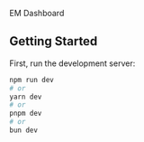 EM Dashboard

## Getting Started

First, run the development server:

```bash
npm run dev
# or
yarn dev
# or
pnpm dev
# or
bun dev
```